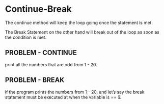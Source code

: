 # Continue-Break

The continue method will keep the loop going once the statement is met. 

The Break Statement on the other hand will break out of the loop as soon as the condition is met. 

## PROBLEM - CONTINUE ##

print all the numbers that are odd from 1 - 20. 

## PROBLEM - BREAK ## 

if the program prints the numbers from 1 - 20, and let’s say the break statement must be executed at when the variable is == 6.

